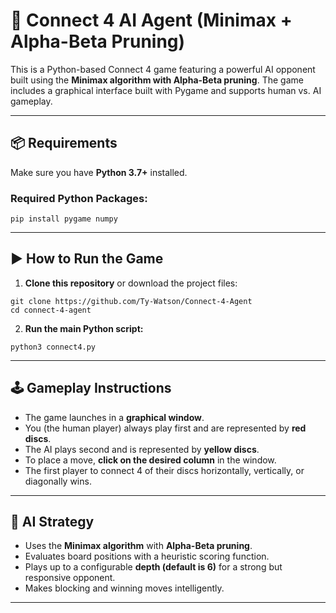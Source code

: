 <h1>🧠 Connect 4 AI Agent (Minimax + Alpha-Beta Pruning)</h1>

<p>This is a Python-based Connect 4 game featuring a powerful AI opponent built using the <strong>Minimax algorithm with Alpha-Beta pruning</strong>. The game includes a graphical interface built with Pygame and supports human vs. AI gameplay.</p>

<hr>

<h2>📦 Requirements</h2>

<p>Make sure you have <strong>Python 3.7+</strong> installed.</p>

<h3>Required Python Packages:</h3>
<pre><code>pip install pygame numpy
</code></pre>

<hr>

<h2>▶️ How to Run the Game</h2>

<ol>
  <li><strong>Clone this repository</strong> or download the project files:</li>
</ol>

<pre><code>git clone https://github.com/Ty-Watson/Connect-4-Agent
cd connect-4-agent
</code></pre>

<ol start="2">
  <li><strong>Run the main Python script:</strong></li>
</ol>

<pre><code>python3 connect4.py
</code></pre>

<hr>

<h2>🕹️ Gameplay Instructions</h2>

<ul>
  <li>The game launches in a <strong>graphical window</strong>.</li>
  <li>You (the human player) always play first and are represented by <strong>red discs</strong>.</li>
  <li>The AI plays second and is represented by <strong>yellow discs</strong>.</li>
  <li>To place a move, <strong>click on the desired column</strong> in the window.</li>
  <li>The first player to connect 4 of their discs horizontally, vertically, or diagonally wins.</li>
</ul>

<hr>

<h2>🧠 AI Strategy</h2>

<ul>
  <li>Uses the <strong>Minimax algorithm</strong> with <strong>Alpha-Beta pruning</strong>.</li>
  <li>Evaluates board positions with a heuristic scoring function.</li>
  <li>Plays up to a configurable <strong>depth (default is 6)</strong> for a strong but responsive opponent.</li>
  <li>Makes blocking and winning moves intelligently.</li>
</ul>

<hr>

